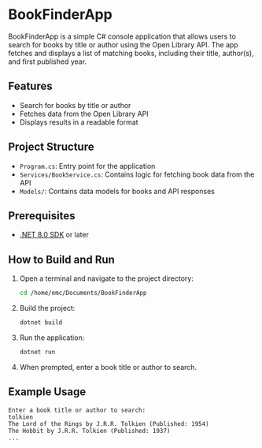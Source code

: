 # BookFinderApp

BookFinderApp is a simple C# console application that allows users to search for books by title or author using the Open Library API. The app fetches and displays a list of matching books, including their title, author(s), and first published year.

## Features
- Search for books by title or author
- Fetches data from the Open Library API
- Displays results in a readable format

## Project Structure
- `Program.cs`: Entry point for the application
- `Services/BookService.cs`: Contains logic for fetching book data from the API
- `Models/`: Contains data models for books and API responses

## Prerequisites
- [.NET 8.0 SDK](https://dotnet.microsoft.com/en-us/download/dotnet/8.0) or later

## How to Build and Run
1. Open a terminal and navigate to the project directory:
   ```bash
   cd /home/emc/Documents/BookFinderApp
   ```
2. Build the project:
   ```bash
   dotnet build
   ```
3. Run the application:
   ```bash
   dotnet run
   ```
4. When prompted, enter a book title or author to search.

## Example Usage
```
Enter a book title or author to search:
tolkien
The Lord of the Rings by J.R.R. Tolkien (Published: 1954)
The Hobbit by J.R.R. Tolkien (Published: 1937)
...
```

